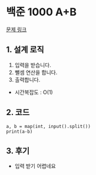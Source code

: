 # 백준 1000 A+B

[문제 링크](https://www.acmicpc.net/problem/1001)

## 1. 설계 로직

1. 입력을 받습니다.
2. 뺄셈 연산을 합니다.
3. 출력합니다.



- 시간복잡도 : O(1)

## 2. 코드

```
a, b = map(int, input().split())
print(a-b)
```

## 3. 후기

- 입력 받기 어렵네요